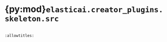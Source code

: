 # {py:mod}`elasticai.creator_plugins.skeleton.src`

```{py:module} elasticai.creator_plugins.skeleton.src
```

```{autodoc2-docstring} elasticai.creator_plugins.skeleton.src
:allowtitles:
```
